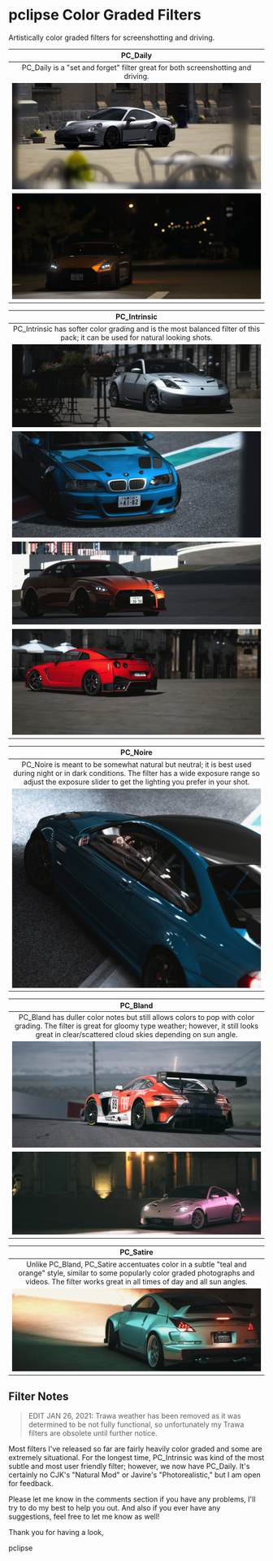 # pclipse Color Graded Filters

Artistically color graded filters for screenshotting and driving.

| PC_Daily |
|:---:|
| PC_Daily is a "set and forget" filter great for both screenshotting and driving. |
| ![](../../../src/pclipse/daily1.png) |
| ![](../../../src/pclipse/daily2.png) |

| PC_Intrinsic |
|:---:|
| PC_Intrinsic has softer color grading and is the most balanced filter of this pack; it can be used for natural looking shots. |
| ![](../../../src/pclipse/int1.png) |
| ![](../../../src/pclipse/int2.png) |
| ![](../../../src/pclipse/int3.png) |
| ![](../../../src/pclipse/int4.png) |

| PC_Noire |
|:---:|
| PC_Noire is meant to be somewhat natural but neutral; it is best used during night or in dark conditions. The filter has a wide exposure range so adjust the exposure slider to get the lighting you prefer in your shot. |
| ![](../../../src/pclipse/noire1.png) |


| PC_Bland |
|:---:|
| PC_Bland has duller color notes but still allows colors to pop with color grading. The filter is great for gloomy type weather; however, it still looks great in clear/scattered cloud skies depending on sun angle. |
| ![](../../../src/pclipse/bland1.png) |
| ![](../../../src/pclipse/bland2.png) |


| PC_Satire |
|:---:|
| Unlike PC_Bland, PC_Satire accentuates color in a subtle "teal and orange" style, similar to some popularly color graded photographs and videos. The filter works great in all times of day and all sun angles. |
| ![](../../../src/pclipse/satire1.png) |

## Filter Notes
> EDIT JAN 26, 2021: Trawa weather has been removed as it was determined to be not fully functional, so unfortunately my Trawa filters are obsolete until further notice.

Most filters I've released so far are fairly heavily color graded and some are extremely situational. For the longest time, PC_Intrinsic was kind of the most subtle and most user friendly filter; however, we now have PC_Daily. It's certainly no CJK's "Natural Mod" or Javire's "Photorealistic," but I am open for feedback.

Please let me know in the comments section if you have any problems, I'll try to do my best to help you out. And also if you ever have any suggestions, feel free to let me know as well!

Thank you for having a look,

pclipse